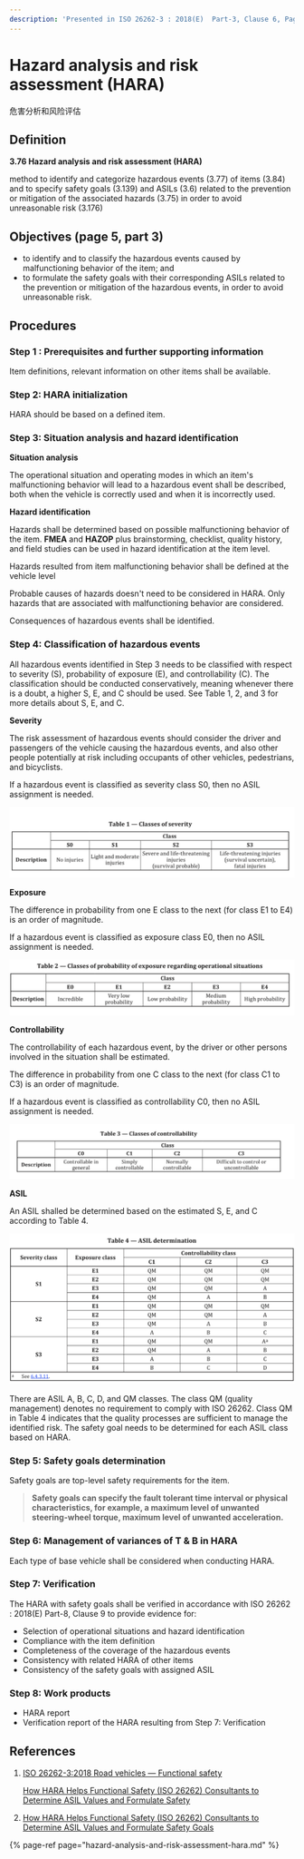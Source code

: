 ```yaml
---
description: 'Presented in ISO 26262-3 : 2018(E)  Part-3, Clause 6, Page 5'
---
```


# Hazard analysis and risk assessment \(HARA\)

危害分析和风险评估

## Definition

**3.76 Hazard analysis and risk assessment \(HARA\)**

method to identify and categorize hazardous events \(3.77\) of items \(3.84\) and to specify safety goals \(3.139\) and ASILs \(3.6\) related to the prevention or mitigation of the associated hazards \(3.75\) in order to avoid unreasonable risk \(3.176\)

## Objectives \(page 5, part 3\)

* to identify and to classify the hazardous events caused by malfunctioning behavior of the item; and
* to formulate the safety goals with their corresponding ASILs related to the prevention or mitigation of the hazardous events, in order to avoid unreasonable risk.

## Procedures

### Step 1 : Prerequisites and further supporting information

 Item definitions, relevant information on other items shall be available.

### Step 2: HARA initialization

HARA should be based on a defined item.

### Step 3: Situation analysis and hazard identification

**Situation analysis**

The operational situation and operating modes in which an item's malfunctioning behavior will lead to a hazardous event shall be described, both when the vehicle is correctly used and when it is incorrectly used.

**Hazard identification**

Hazards shall be determined based on possible malfunctioning behavior of the item. **FMEA** and **HAZOP** plus brainstorming, checklist, quality history, and field studies can be used in hazard identification at the item level.

Hazards resulted from item malfunctioning behavior shall be defined at the vehicle level

Probable causes of hazards doesn't need to be considered in HARA. Only hazards that are associated with malfunctioning behavior are considered.

Consequences of hazardous events shall be identified.

### Step 4: Classification of hazardous events

All hazardous events identified in Step 3 needs to be classified with respect to severity \(S\), probability of exposure \(E\), and controllability \(C\). The classification should be conducted conservatively, meaning whenever there is a doubt, a higher S, E, and C should be used. See Table 1, 2, and 3 for more details about S, E, and C.

**Severity** 

The risk assessment of hazardous events should consider the driver and passengers of the vehicle causing the hazardous events, and also other people potentially at risk including occupants of other vehicles, pedestrians, and bicyclists.

If a hazardous event is classified as  severity class S0, then no ASIL assignment is needed.

![](../.gitbook/assets/severity.png)

**Exposure**

The difference in probability from one E class to the next \(for class E1 to E4\) is an order of magnitude.

If a hazardous event is classified as exposure class E0, then no ASIL assignment  is needed.

![](../.gitbook/assets/exposure.png)

**Controllability**

The controllability of each hazardous event, by the driver or other persons involved in the situation shall be estimated.

The difference in probability from one C class to the next \(for class C1 to C3\) is an order of magnitude.

If a hazardous event is classified as controllability C0, then no ASIL assignment is needed.

![](../.gitbook/assets/controlability.png)

**ASIL**

An ASIL shalled be determined based on the estimated S, E, and C according to Table 4.

![](../.gitbook/assets/asil.png)

There are ASIL A, B, C, D, and QM classes. The class QM \(quality management\) denotes no requirement to comply with ISO 26262. Class QM in Table 4 indicates that the quality processes are sufficient to manage the identified risk. The safety goal needs to be determined for each ASIL class based on HARA.

### Step 5: Safety goals determination

Safety goals are top-level safety requirements for the item.  

> **Safety goals can specify the fault tolerant time interval or physical characteristics, for example, a maximum level of unwanted steering-wheel torque, maximum level of unwanted acceleration.**

### Step 6: Management of variances of T & B in HARA

Each type of base vehicle shall be considered when conducting HARA.

### Step 7: Verification

The HARA with safety goals shall be verified in accordance with ISO 26262 : 2018\(E\) Part-8, Clause 9 to provide evidence for:

* Selection of operational situations and hazard identification
* Compliance with the item definition
* Completeness of the coverage of the hazardous events
* Consistency with related HARA of other items
* Consistency of the safety goals with assigned ASIL

### Step 8: Work products

* HARA report
* Verification report of the HARA resulting from Step 7: Verification

## References

1. [ISO 26262-3:2018 Road vehicles — Functional safety ](https://www.iso.org/standard/68383.html)

   [How HARA Helps Functional Safety \(ISO 26262\) Consultants to Determine ASIL Values and Formulate Safety ](https://www.embitel.com/blog/embedded-blog/hara-by-iso-26262-standard-for-your-functional-safety-project)

2. [How HARA Helps Functional Safety \(ISO 26262\) Consultants to Determine ASIL Values and Formulate Safety Goals](https://www.embitel.com/blog/embedded-blog/hara-by-iso-26262-standard-for-your-functional-safety-project)

{% page-ref page="hazard-analysis-and-risk-assessment-hara.md" %}



